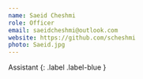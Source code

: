 ```yaml
---
name: Saeid Cheshmi
role: Officer
email: saeidcheshmi@outlook.com
website: https://github.com/scheshmi
photo: Saeid.jpg
---
```


Assistant
{: .label .label-blue }
